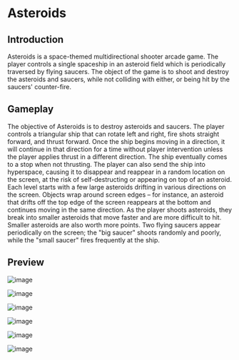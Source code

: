 # Asteroids
## Introduction

Asteroids is a space-themed multidirectional shooter arcade game. The player controls a single spaceship in an asteroid field which is periodically traversed by flying saucers. The object of the game is to shoot and destroy the asteroids and saucers, while not colliding with either, or being hit by the saucers' counter-fire.

## Gameplay

The objective of Asteroids is to destroy asteroids and saucers. The player controls a triangular ship that can rotate left and right, fire shots straight forward, and thrust forward. Once the ship begins moving in a direction, it will continue in that direction for a time without player intervention unless the player applies thrust in a different direction. The ship eventually comes to a stop when not thrusting. The player can also send the ship into hyperspace, causing it to disappear and reappear in a random location on the screen, at the risk of self-destructing or appearing on top of an asteroid. Each level starts with a few large asteroids drifting in various directions on the screen. Objects wrap around screen edges – for instance, an asteroid that drifts off the top edge of the screen reappears at the bottom and continues moving in the same direction. As the player shoots asteroids, they break into smaller asteroids that move faster and are more difficult to hit. Smaller asteroids are also worth more points. Two flying saucers appear periodically on the screen; the "big saucer" shoots randomly and poorly, while the "small saucer" fires frequently at the ship.

 ## Preview

![image](https://user-images.githubusercontent.com/86531927/153608758-5dcd66a8-0078-4ee6-bda1-d68cbea2b037.png)

![image](https://user-images.githubusercontent.com/86531927/153609082-95a1c51b-7185-4ead-a2a5-aeca241ab781.png)

![image](https://user-images.githubusercontent.com/86531927/153609147-59e78db8-5fc3-4d6c-8de1-7e0844eaf432.png)

![image](https://user-images.githubusercontent.com/86531927/153609215-5d5eceed-ca1f-4c70-a7b9-7f6f97a04057.png)

![image](https://user-images.githubusercontent.com/86531927/153609329-010a1a24-6ab1-46c3-892d-bf564e2c2a54.png)

![image](https://user-images.githubusercontent.com/86531927/153609388-4f05e513-a0b5-4c0d-94e3-5df0ca1d7d19.png)

